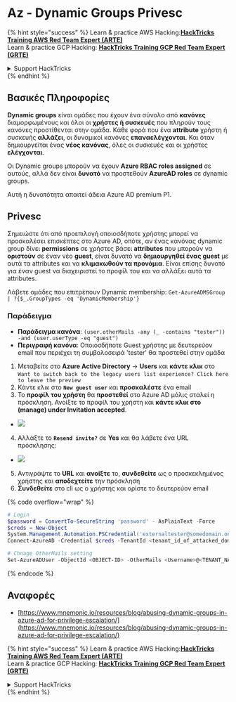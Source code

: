 # Az - Dynamic Groups Privesc

{% hint style="success" %}
Learn & practice AWS Hacking:<img src="/.gitbook/assets/image.png" alt="" data-size="line">[**HackTricks Training AWS Red Team Expert (ARTE)**](https://training.hacktricks.xyz/courses/arte)<img src="/.gitbook/assets/image.png" alt="" data-size="line">\
Learn & practice GCP Hacking: <img src="/.gitbook/assets/image (2).png" alt="" data-size="line">[**HackTricks Training GCP Red Team Expert (GRTE)**<img src="/.gitbook/assets/image (2).png" alt="" data-size="line">](https://training.hacktricks.xyz/courses/grte)

<details>

<summary>Support HackTricks</summary>

* Check the [**subscription plans**](https://github.com/sponsors/carlospolop)!
* **Join the** 💬 [**Discord group**](https://discord.gg/hRep4RUj7f) or the [**telegram group**](https://t.me/peass) or **follow** us on **Twitter** 🐦 [**@hacktricks\_live**](https://twitter.com/hacktricks\_live)**.**
* **Share hacking tricks by submitting PRs to the** [**HackTricks**](https://github.com/carlospolop/hacktricks) and [**HackTricks Cloud**](https://github.com/carlospolop/hacktricks-cloud) github repos.

</details>
{% endhint %}

## Βασικές Πληροφορίες

**Dynamic groups** είναι ομάδες που έχουν ένα σύνολο από **κανόνες** διαμορφωμένους και όλοι οι **χρήστες ή συσκευές** που πληρούν τους κανόνες προστίθενται στην ομάδα. Κάθε φορά που ένα **attribute** χρήστη ή συσκευής **αλλάζει**, οι δυναμικοί κανόνες **επαναελέγχονται**. Και όταν δημιουργείται ένας **νέος κανόνας**, όλες οι συσκευές και οι χρήστες **ελέγχονται**.

Οι Dynamic groups μπορούν να έχουν **Azure RBAC roles assigned** σε αυτούς, αλλά δεν είναι **δυνατό** να προστεθούν **AzureAD roles** σε dynamic groups.

Αυτή η δυνατότητα απαιτεί άδεια Azure AD premium P1.

## Privesc

Σημειώστε ότι από προεπιλογή οποιοσδήποτε χρήστης μπορεί να προσκαλέσει επισκέπτες στο Azure AD, οπότε, αν ένας κανόνας dynamic group δίνει **permissions** σε χρήστες βάσει **attributes** που μπορούν να **οριστούν** σε έναν νέο **guest**, είναι δυνατό να **δημιουργηθεί ένας guest** με αυτά τα attributes και να **κλιμακωθούν τα προνόμια**. Είναι επίσης δυνατό για έναν guest να διαχειριστεί το προφίλ του και να αλλάξει αυτά τα attributes.

Λάβετε ομάδες που επιτρέπουν Dynamic membership: `Get-AzureADMSGroup | ?{$_.GroupTypes -eq 'DynamicMembership'}`

### Παράδειγμα

* **Παράδειγμα κανόνα**: `(user.otherMails -any (_ -contains "tester")) -and (user.userType -eq "guest")`
* **Περιγραφή κανόνα**: Οποιοσδήποτε Guest χρήστης με δευτερεύον email που περιέχει τη συμβολοσειρά 'tester' θα προστεθεί στην ομάδα

1. Μεταβείτε στο **Azure Active Directory** -> **Users** και **κάντε κλικ** στο `Want to switch back to the legacy users list experience? Click here to leave the preview`
2. Κάντε κλικ στο **`New guest user`** και **προσκαλέστε** ένα email
3. Το **προφίλ του χρήστη** θα **προστεθεί** στο Azure AD μόλις σταλεί η πρόσκληση. Ανοίξτε το προφίλ του χρήστη και **κάντε κλικ στο (manage) under Invitation accepted**.
* ![](<../../../.gitbook/assets/image (281).png>)
4. Αλλάξτε το **`Resend invite?`** σε **Yes** και θα λάβετε ένα URL πρόσκλησης:
* ![](<../../../.gitbook/assets/image (205).png>)
5. Αντιγράψτε το **URL** και **ανοίξτε** το, **συνδεθείτε** ως ο προσκεκλημένος χρήστης και **αποδεχτείτε** την πρόσκληση
6. **Συνδεθείτε** στο cli ως ο χρήστης και ορίστε το δευτερεύον email

{% code overflow="wrap" %}
```powershell
# Login
$password = ConvertTo-SecureString 'password' - AsPlainText -Force
$creds = New-Object
System.Management.Automation.PSCredential('externaltester@somedomain.onmicrosoft.com', $Password)
Connect-AzureAD -Credential $creds -TenantId <tenant_id_of_attacked_domain>

# Chnage OtherMails setting
Set-AzureADUser -ObjectId <OBJECT-ID> -OtherMails <Username>@<TENANT_NAME>.onmicrosoft.com -Verbose
```
{% endcode %}

## Αναφορές

* [https://www.mnemonic.io/resources/blog/abusing-dynamic-groups-in-azure-ad-for-privilege-escalation/](https://www.mnemonic.io/resources/blog/abusing-dynamic-groups-in-azure-ad-for-privilege-escalation/)

{% hint style="success" %}
Learn & practice AWS Hacking:<img src="/.gitbook/assets/image.png" alt="" data-size="line">[**HackTricks Training AWS Red Team Expert (ARTE)**](https://training.hacktricks.xyz/courses/arte)<img src="/.gitbook/assets/image.png" alt="" data-size="line">\
Learn & practice GCP Hacking: <img src="/.gitbook/assets/image (2).png" alt="" data-size="line">[**HackTricks Training GCP Red Team Expert (GRTE)**<img src="/.gitbook/assets/image (2).png" alt="" data-size="line">](https://training.hacktricks.xyz/courses/grte)

<details>

<summary>Support HackTricks</summary>

* Check the [**subscription plans**](https://github.com/sponsors/carlospolop)!
* **Join the** 💬 [**Discord group**](https://discord.gg/hRep4RUj7f) or the [**telegram group**](https://t.me/peass) or **follow** us on **Twitter** 🐦 [**@hacktricks\_live**](https://twitter.com/hacktricks\_live)**.**
* **Share hacking tricks by submitting PRs to the** [**HackTricks**](https://github.com/carlospolop/hacktricks) and [**HackTricks Cloud**](https://github.com/carlospolop/hacktricks-cloud) github repos.

</details>
{% endhint %}
